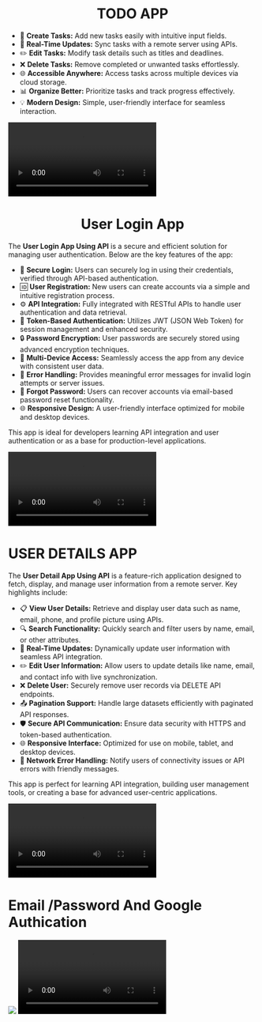 <h1 align="center">TODO APP</h1>
<ul>
  <li>📝 <strong>Create Tasks:</strong> Add new tasks easily with intuitive input fields.</li>
  <li>🔄 <strong>Real-Time Updates:</strong> Sync tasks with a remote server using APIs.</li>
  <li>✏️ <strong>Edit Tasks:</strong> Modify task details such as titles and deadlines.</li>
  <li>❌ <strong>Delete Tasks:</strong> Remove completed or unwanted tasks effortlessly.</li>
  <li>🌐 <strong>Accessible Anywhere:</strong> Access tasks across multiple devices via cloud storage.</li>
  <li>📊 <strong>Organize Better:</strong> Prioritize tasks and track progress effectively.</li>
  <li>💡 <strong>Modern Design:</strong> Simple, user-friendly interface for seamless interaction.</li>
</ul>

<video src="https://github.com/user-attachments/assets/ce64c098-3ba4-48ce-918a-36df63c25c6d"></video>
<h1 align="center">User Login App</h1>
<p>
  The <strong>User Login App Using API</strong> is a secure and efficient solution for managing user authentication. Below are the key features of the app:
</p>
<ul>
  <li>🔐 <strong>Secure Login:</strong> Users can securely log in using their credentials, verified through API-based authentication.</li>
  <li>🆔 <strong>User Registration:</strong> New users can create accounts via a simple and intuitive registration process.</li>
  <li>⚙️ <strong>API Integration:</strong> Fully integrated with RESTful APIs to handle user authentication and data retrieval.</li>
  <li>🔄 <strong>Token-Based Authentication:</strong> Utilizes JWT (JSON Web Token) for session management and enhanced security.</li>
  <li>🔒 <strong>Password Encryption:</strong> User passwords are securely stored using advanced encryption techniques.</li>
  <li>📲 <strong>Multi-Device Access:</strong> Seamlessly access the app from any device with consistent user data.</li>
  <li>🚨 <strong>Error Handling:</strong> Provides meaningful error messages for invalid login attempts or server issues.</li>
  <li>🔔 <strong>Forgot Password:</strong> Users can recover accounts via email-based password reset functionality.</li>
  <li>🌐 <strong>Responsive Design:</strong> A user-friendly interface optimized for mobile and desktop devices.</li>
</ul>
<p>
  This app is ideal for developers learning API integration and user authentication or as a base for production-level applications.
</p>

<video src="https://github.com/user-attachments/assets/c06b123f-0a17-41df-af99-4de334be5f20"></video>

<h1>USER DETAILS APP</h1>
<p>
  The <strong>User Detail App Using API</strong> is a feature-rich application designed to fetch, display, and manage user information from a remote server. Key highlights include:
</p>
<ul>
  <li>📋 <strong>View User Details:</strong> Retrieve and display user data such as name, email, phone, and profile picture using APIs.</li>
  <li>🔍 <strong>Search Functionality:</strong> Quickly search and filter users by name, email, or other attributes.</li>
  <li>🔄 <strong>Real-Time Updates:</strong> Dynamically update user information with seamless API integration.</li>
  <li>✏️ <strong>Edit User Information:</strong> Allow users to update details like name, email, and contact info with live synchronization.</li>
  <li>❌ <strong>Delete User:</strong> Securely remove user records via DELETE API endpoints.</li>
  <li>📤 <strong>Pagination Support:</strong> Handle large datasets efficiently with paginated API responses.</li>
  <li>🛡️ <strong>Secure API Communication:</strong> Ensure data security with HTTPS and token-based authentication.</li>
  <li>🌐 <strong>Responsive Interface:</strong> Optimized for use on mobile, tablet, and desktop devices.</li>
  <li>📡 <strong>Network Error Handling:</strong> Notify users of connectivity issues or API errors with friendly messages.</li>
</ul>
<p>
  This app is perfect for learning API integration, building user management tools, or creating a base for advanced user-centric applications.
</p>



<video src="https://github.com/user-attachments/assets/6b61ca7e-1777-4010-b754-b263f243a411"></video>
<h1>
  Email /Password  And Google Authication
</h1>


<img src="https://github.com/user-attachments/assets/73b77bc1-4191-4286-b669-1803b5d0f7cc"></img>
<video src="https://github.com/user-attachments/assets/26b8df21-5d04-46f4-adfb-db4b4a5ad23f"></video>












